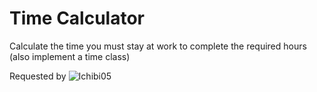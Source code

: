 # Time Calculator
Calculate the time you must stay at work to complete the required hours 
(also implement a time class)

Requested by ![Ichibi05](https://github.com/Ichibi05)
